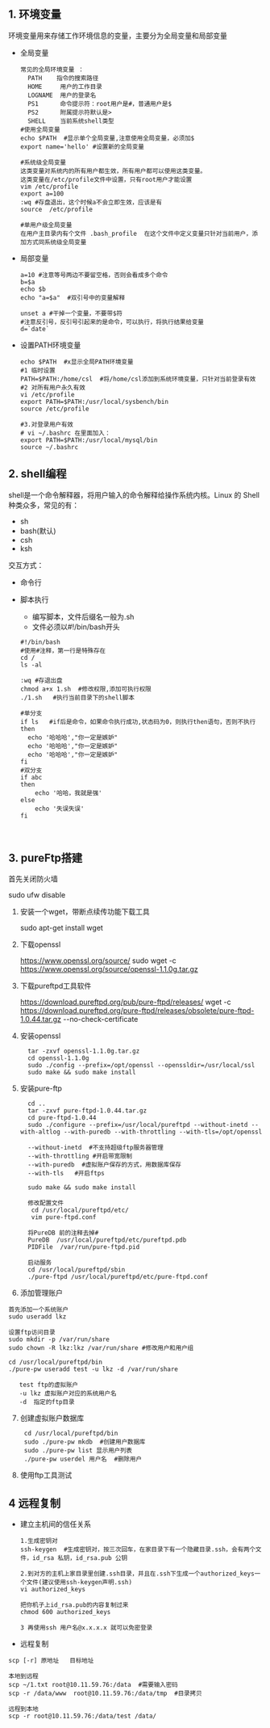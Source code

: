 ## 1. 环境变量

环境变量用来存储工作环境信息的变量，主要分为全局变量和局部变量

- 全局变量

  ~~~
  常见的全局环境变量 ： 
    PATH    指令的搜索路径
    HOME     用户的工作目录
    LOGNAME  用户的登录名
    PS1      命令提示符：root用户是#，普通用户是$
    PS2      附属提示符默认是>
    SHELL    当前系统shell类型
  #使用全局变量
  echo $PATH  #显示单个全局变量,注意使用全局变量，必须加$
  export name='hello' #设置新的全局变量

  #系统级全局变量
  这类变量对系统内的所有用户都生效，所有用户都可以使用这类变量。
  这类变量在/etc/profile文件中设置，只有root用户才能设置
  vim /etc/profile
  export a=100
  :wq #存盘退出，这个时候a不会立即生效，应该是有
  source  /etc/profile

  #单用户级全局变量
  在用户主目录内有个文件 .bash_profile  在这个文件中定义变量只针对当前用户，添加方式同系统级全局变量
  ~~~

- 局部变量

  ~~~
  a=10 #注意等号两边不要留空格，否则会看成多个命令
  b=$a
  echo $b
  echo "a=$a"  #双引号中的变量解释

  unset a #干掉一个变量，不要带$符
  #注意反引号，反引号引起来的是命令，可以执行，将执行结果给变量
  d=`date`
  ~~~

- 设置PATH环境变量

  ~~~
  echo $PATH  #x显示全局PATH环境变量
  #1 临时设置
  PATH=$PATH:/home/csl  #将/home/csl添加到系统环境变量，只针对当前登录有效
  #2 对所有用户永久有效
  vi /etc/profile
  export PATH=$PATH:/usr/local/sysbench/bin 
  source /etc/profile

  #3.对登录用户有效
  # vi ~/.bashrc 在里面加入：
  export PATH=$PATH:/usr/local/mysql/bin
  source ~/.bashrc
  ~~~

## 2. shell编程

shell是一个命令解释器，将用户输入的命令解释给操作系统内核。Linux 的 Shell 种类众多，常见的有：

- sh
- bash(默认)
- csh
- ksh

交互方式：

- 命令行

- 脚本执行

  - 编写脚本，文件后缀名一般为.sh
  - 文件必须以#!/bin/bash开头

  ~~~
  #!/bin/bash
  #使用#注释，第一行是特殊存在
  cd /
  ls -al

  :wq #存退出盘
  chmod a+x 1.sh  #修改权限,添加可执行权限
  ./1.sh   #执行当前目录下的shell脚本
  ~~~

  ~~~
  #单分支
  if ls   #if后是命令，如果命令执行成功,状态码为0，则执行then语句，否则不执行
  then
  	echo '哈哈哈',"你一定是嫉妒"
  	echo '哈哈哈',"你一定是嫉妒"
  	echo '哈哈哈',"你一定是嫉妒"
  fi
  #双分支
  if abc
  then 
      echo '哈哈，我就是强'
  else 
      echo '失误失误'
  fi
  ~~~

  ​

## 3. pureFtp搭建

首先关闭防火墙

sudo ufw disable

1. 安装一个wget，带断点续传功能下载工具

   sudo apt-get install wget 

2. 下载openssl

   https://www.openssl.org/source/
   sudo wget -c https://www.openssl.org/source/openssl-1.1.0g.tar.gz

3. 下载pureftpd工具软件

   https://download.pureftpd.org/pub/pure-ftpd/releases/
   wget -c https://download.pureftpd.org/pure-ftpd/releases/obsolete/pure-ftpd-1.0.44.tar.gz  --no-check-certificate

4. 安装openssl

   ~~~
     tar -zxvf openssl-1.1.0g.tar.gz
     cd openssl-1.1.0g
     sudo ./config --prefix=/opt/openssl --openssldir=/usr/local/ssl 
     sudo make && sudo make install
   ~~~

5. 安装pure-ftp

   ~~~
     cd ..
     tar -zxvf pure-ftpd-1.0.44.tar.gz
     cd pure-ftpd-1.0.44
     sudo ./configure --prefix=/usr/local/pureftpd --without-inetd --with-altlog --with-puredb --with-throttling --with-tls=/opt/openssl

     --without-inetd  #不支持超级ftp服务器管理
     --with-throttling #开启带宽限制
     --with-puredb  #虚拟账户保存的方式，用数据库保存
     --with-tls   #开启ftps

     sudo make && sudo make install
     
     修改配置文件
      cd /usr/local/pureftpd/etc/
      vim pure-ftpd.conf

     将PureDB 前的注释去掉#
     PureDB  /usr/local/pureftpd/etc/pureftpd.pdb
     PIDFile  /var/run/pure-ftpd.pid

     启动服务
     cd /usr/local/pureftpd/sbin
     ./pure-ftpd /usr/local/pureftpd/etc/pure-ftpd.conf
   ~~~

6.  添加管理账户

   ~~~
   首先添加一个系统账户
   sudo useradd lkz

   设置ftp访问目录
   sudo mkdir -p /var/run/share
   sudo chown -R lkz:lkz /var/run/share #修改用户和用户组

   cd /usr/local/pureftpd/bin
   ./pure-pw useradd test -u lkz -d /var/run/share

      test ftp的虚拟账户
      -u lkz 虚拟账户对应的系统用户名
      -d  指定的ftp目录
   ~~~

7. 创建虚拟账户数据库

   ~~~
    cd /usr/local/pureftpd/bin 
    sudo ./pure-pw mkdb  #创建用户数据库
    sudo ./pure-pw list 显示用户列表
    ./pure-pw userdel 用户名  #删除用户
   ~~~

8. 使用ftp工具测试

## 4 远程复制

- 建立主机间的信任关系

  ~~~
  1.生成密钥对
  ssh-keygen  #生成密钥对，按三次回车，在家目录下有一个隐藏目录.ssh，会有两个文件，id_rsa 私钥，id_rsa.pub 公钥

  2.到对方的主机上家目录里创建.ssh目录，并且在.ssh下生成一个authorized_keys一个文件(建议使用ssh-keygen声明.ssh)
  vi authorized_keys  

  把你机子上id_rsa.pub的内容复制过来
  chmod 600 authorized_keys

  3 再使用ssh 用户名@x.x.x.x 就可以免密登录

  ~~~

- 远程复制

~~~
scp [-r] 原地址   目标地址

本地到远程
scp ~/1.txt root@10.11.59.76:/data  #需要输入密码
scp -r /data/www  root@10.11.59.76:/data/tmp  #目录拷贝

远程到本地
scp -r root@10.11.59.76:/data/test /data/
~~~